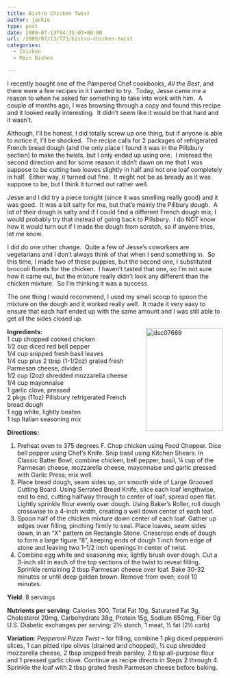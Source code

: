 ```yaml
---
title: Bistro Chicken Twist
author: jackie
type: post
date: 2009-07-13T04:35:03+00:00
url: /2009/07/13/773/bistro-chicken-twist
categories:
  - Chicken
  - Main Dishes

---
```

I recently bought one of the Pampered Chef cookbooks, _All the Best_, and there were a few recipes in it I wanted to try.  Today, Jesse came me a reason to when he asked for something to take into work with him.  A couple of months ago, I was browsing through a copy and found this recipe and it looked really interesting.  It didn&#8217;t seem like it would be that hard and it wasn&#8217;t.

Although, I&#8217;ll be honest, I did totally screw up one thing, but if anyone is able to notice it, I&#8217;ll be shocked.  The recipe calls for 2 packages of refrigerated French bread dough (and the only place I found it was in the Pillsbury section) to make the twists, but I only ended up using one.  I misread the second direction and for some reason it didn&#8217;t dawn on me that I was suppose to be cutting two loaves slightly in half and not one loaf completely in half.  Either way, it turned out fine.  It might not be as bready as it was suppose to be, but I think it turned out rather well.

Jesse and I did try a piece tonight (since it was smelling really good) and it was good.  It was a bit salty for me, but that&#8217;s mainly the Pillbury dough.  A lot of their dough is salty and if I could find a different French dough mix, I would probably try that instead of going back to Pillsbury.  I do NOT know how it would turn out if I made the dough from scratch, so if anyone tries, let me know.

I did do one other change.  Quite a few of Jesse&#8217;s coworkers are vegetarians and I don&#8217;t always think of that when I send something in.  So this time, I made two of these puppies, but the second one, I substituted broccoli florets for the chicken.  I haven&#8217;t tasted that one, so I&#8217;m not sure how it came out, but the mixture really didn&#8217;t look any different than the chicken mixture.  So I&#8217;m thinking it was a success.

The one thing I would recommend, I used my small scoop to spoon the mixture on the dough and it worked really well.  It made it very easy to ensure that each half ended up with the same amount and I was still able to get all the sides closed up.

[<img loading="lazy" decoding="async" style="margin: 0pt 0pt 10px 10px; float: right;" src="http://farm4.static.flickr.com/3476/3715844280_2ce5bb3e21_m.jpg" alt="dsc07669" width="180" height="240" />][1]**Ingredients:**  
1 cup chopped cooked chicken  
1/2 cup diced red bell pepper  
1/4 cup snipped fresh basil leaves  
1/4 cup plus 2 tbsp (1-1/2oz) grated fresh Parmesan cheese, divided  
1/2 cup (2oz) shredded mozzarella cheese  
1/4 cup mayonnaise  
1 garlic clove, pressed  
2 pkgs (11oz) Pillsbury refrigerated French bread dough  
1 egg white, lightly beaten  
1 tsp Italian seasoning mix

**Directions:**

  1. Preheat oven to 375 degrees F. Chop chicken using Food Chopper. Dice bell pepper using Chef&#8217;s Knife. Snip basil using Kitchen Shears. In Classic Batter Bowl, combine chicken, bell pepper, basil, ¼ cup of the Parmesan cheese, mozzarella cheese, mayonnaise and garlic pressed with Garlic Press; mix well.
  2. Place bread dough, seam sides up, on smooth side of Large Grooved Cutting Board. Using Serrated Bread Knife, slice each loaf lengthwise, end to end, cutting halfway through to center of loaf; spread open flat. Lightly sprinkle flour evenly over dough. Using Baker&#8217;s Roller, roll dough crosswise to a 4-inch width, creating a well down center of each loaf.
  3. Spoon half of the chicken mixture down center of each loaf. Gather up edges over filling, pinching firmly to seal. Place loaves, seam sides down, in an “X” pattern on Rectangle Stone. Crisscross ends of dough to form a large figure “8”, keeping ends of dough 1 inch from edge of stone and leaving two 1-1/2 inch openings in center of twist.
  4. Combine egg white and seasoning mix; lightly brush over dough. Cut a 3-inch slit in each of the top sections of the twist to reveal filling. Sprinkle remaining 2 tbsp Parmesan cheese over loaf. Bake 30-32 minutes or until deep golden brown. Remove from oven; cool 10 minutes.

**Yield**: 8 servings

**Nutrients per serving**: Calories 300, Total Fat 10g, Saturated Fat 3g, Cholesterol 20mg, Carbohydrate 38g, Protein 15g, Sodium 650mg, Fiber 0g  
U.S. Diabetic exchanges per serving: 2½ starch, 1 meat, ½ fat (2½ carb)

**Variation**: _Pepperoni Pizza Twist_ – for filling, combine 1 pkg diced pepperoni slices, 1 can pitted ripe olives (drained and chopped), ½ cup shredded mozzarella cheese, 2 tbsp snipped fresh parsley, 2 tbsp all-purpose flour and 1 pressed garlic clove. Continue as recipe directs in Steps 2 through 4. Sprinkle the loaf with 2 tbsp grated fresh Parmesan cheese before baking.

 [1]: http://www.flickr.com/photos/myjaxon/3715844280/